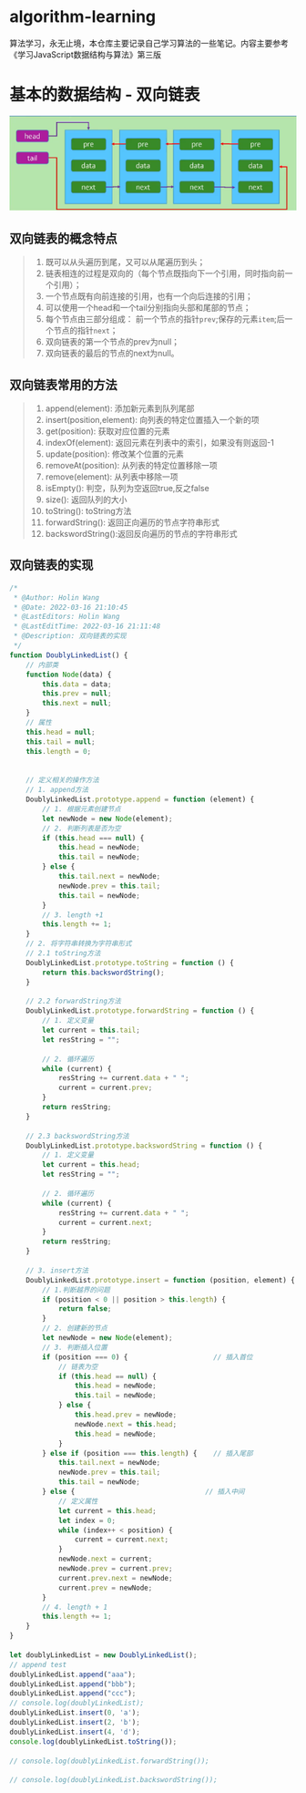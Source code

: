 <!--
 * @Author: Holin Wang
 * @Date: 2022-03-04 16:41:48
 * @LastEditors: Holin Wang
 * @LastEditTime: 2022-03-15 21:27:16
 * @Description: 双向链表的实现及应用
-->
# algorithm-learning
算法学习，永无止境，本仓库主要记录自己学习算法的一些笔记。内容主要参考《学习JavaScript数据结构与算法》第三版
# 基本的数据结构 - 双向链表
![alt 双向链表基本结构](./img/双向链表.png)
## 双向链表的概念特点
> 1. 既可以从头遍历到尾，又可以从尾遍历到头；
> 2. 链表相连的过程是双向的（每个节点既指向下一个引用，同时指向前一个引用）；
> 3. 一个节点既有向前连接的引用，也有一个向后连接的引用；
> 4. 可以使用一个head和一个tail分别指向头部和尾部的节点；
> 5. 每个节点由三部分组成： 前一个节点的指针`prev`;保存的元素`item`;后一个节点的指针`next`；
> 6. 双向链表的第一个节点的prev为null；
> 7. 双向链表的最后的节点的next为null。
##  双向链表常用的方法
> 1. append(element): 添加新元素到队列尾部
> 2. insert(position,element): 向列表的特定位置插入一个新的项
> 3. get(position): 获取对应位置的元素
> 4. indexOf(element): 返回元素在列表中的索引，如果没有则返回-1
> 5. update(position): 修改某个位置的元素
> 6. removeAt(position): 从列表的特定位置移除一项
> 7. remove(element): 从列表中移除一项
> 8. isEmpty(): 判空，队列为空返回true,反之false
> 9. size(): 返回队列的大小
> 10. toString(): toString方法
> 11. forwardString(): 返回正向遍历的节点字符串形式
> 12. backswordString():返回反向遍历的节点的字符串形式


##  双向链表的实现
```javascript
/*
 * @Author: Holin Wang
 * @Date: 2022-03-16 21:10:45
 * @LastEditors: Holin Wang
 * @LastEditTime: 2022-03-16 21:11:48
 * @Description: 双向链表的实现
 */
function DoublyLinkedList() {
    // 内部类
    function Node(data) {
        this.data = data;
        this.prev = null;
        this.next = null;
    }
    // 属性
    this.head = null;
    this.tail = null;
    this.length = 0;


    // 定义相关的操作方法
    // 1. append方法
    DoublyLinkedList.prototype.append = function (element) {
        // 1. 根据元素创建节点
        let newNode = new Node(element);
        // 2. 判断列表是否为空
        if (this.head === null) {
            this.head = newNode;
            this.tail = newNode;
        } else {
            this.tail.next = newNode;
            newNode.prev = this.tail;
            this.tail = newNode;
        }
        // 3. length +1
        this.length += 1;
    }
    // 2. 将字符串转换为字符串形式
    // 2.1 toString方法
    DoublyLinkedList.prototype.toString = function () {
        return this.backswordString();
    }

    // 2.2 forwardString方法
    DoublyLinkedList.prototype.forwardString = function () {
        // 1. 定义变量
        let current = this.tail;
        let resString = "";

        // 2. 循环遍历
        while (current) {
            resString += current.data + " ";
            current = current.prev;
        }
        return resString;
    }

    // 2.3 backswordString方法
    DoublyLinkedList.prototype.backswordString = function () {
        // 1. 定义变量
        let current = this.head;
        let resString = "";

        // 2. 循环遍历
        while (current) {
            resString += current.data + " ";
            current = current.next;
        }
        return resString;
    }

    // 3. insert方法
    DoublyLinkedList.prototype.insert = function (position, element) {
        // 1.判断越界的问题
        if (position < 0 || position > this.length) {
            return false;
        }
        // 2. 创建新的节点
        let newNode = new Node(element);
        // 3. 判断插入位置
        if (position === 0) {                     // 插入首位
            // 链表为空
            if (this.head == null) {
                this.head = newNode;
                this.tail = newNode;
            } else {
                this.head.prev = newNode;
                newNode.next = this.head;
                this.head = newNode;
            }
        } else if (position === this.length) {    // 插入尾部
            this.tail.next = newNode;
            newNode.prev = this.tail;
            this.tail = newNode;
        } else {                                // 插入中间
            // 定义属性
            let current = this.head;
            let index = 0;
            while (index++ < position) {
                current = current.next;
            }
            newNode.next = current;
            newNode.prev = current.prev;
            current.prev.next = newNode;
            current.prev = newNode;
        }
        // 4. length + 1
        this.length += 1;
    }
}

let doublyLinkedList = new DoublyLinkedList();
// append test
doublyLinkedList.append("aaa");
doublyLinkedList.append("bbb");
doublyLinkedList.append("ccc");
// console.log(doublyLinkedList);
doublyLinkedList.insert(0, 'a');
doublyLinkedList.insert(2, 'b');
doublyLinkedList.insert(4, 'd');
console.log(doublyLinkedList.toString());

// console.log(doublyLinkedList.forwardString());

// console.log(doublyLinkedList.backswordString());
```